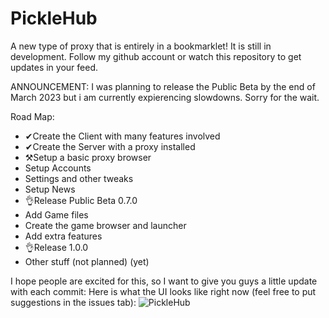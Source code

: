 # PickleHub

A new type of proxy that is entirely in a bookmarklet! It is still in development. Follow my github account or watch this repository to get updates in your feed.

ANNOUNCEMENT: I was planning to release the Public Beta by the end of March 2023 but i am currently expierencing slowdowns. Sorry for the wait.

Road Map:

- ✔Create the Client with many features involved
- ✔Create the Server with a proxy installed
- ⚒Setup a basic proxy browser
- Setup Accounts
- Settings and other tweaks
- Setup News
- 👌Release Public Beta 0.7.0
- Add Game files
- Create the game browser and launcher
- Add extra features
- 👌Release 1.0.0
- Other stuff (not planned) (yet)

I hope people are excited for this, so I want to give you guys a little update with each commit:
Here is what the UI looks like right now (feel free to put suggestions in the issues tab):
![PickleHub](https://raw.githubusercontent.com/pickle69420/picklebox/main/currentui.png "PickleHub")